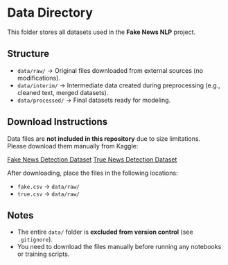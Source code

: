 # Data Directory

This folder stores all datasets used in the **Fake News NLP** project.

## Structure
- `data/raw/` → Original files downloaded from external sources (no modifications).  
- `data/interim/` → Intermediate data created during preprocessing (e.g., cleaned text, merged datasets).  
- `data/processed/` → Final datasets ready for modeling.  

## Download Instructions
Data files are **not included in this repository** due to size limitations.  
Please download them manually from Kaggle:  

[Fake News Detection Dataset](https://www.kaggle.com/datasets/bhavikjikadara/fake-news-detection?select=fake.csv)
[True News Detection Dataset](https://www.kaggle.com/datasets/bhavikjikadara/fake-news-detection?select=true.csv)

After downloading, place the files in the following locations:
- `fake.csv` → `data/raw/`  
- `true.csv` → `data/raw/`  

## Notes
- The entire `data/` folder is **excluded from version control** (see `.gitignore`).  
- You need to download the files manually before running any notebooks or training scripts.  
